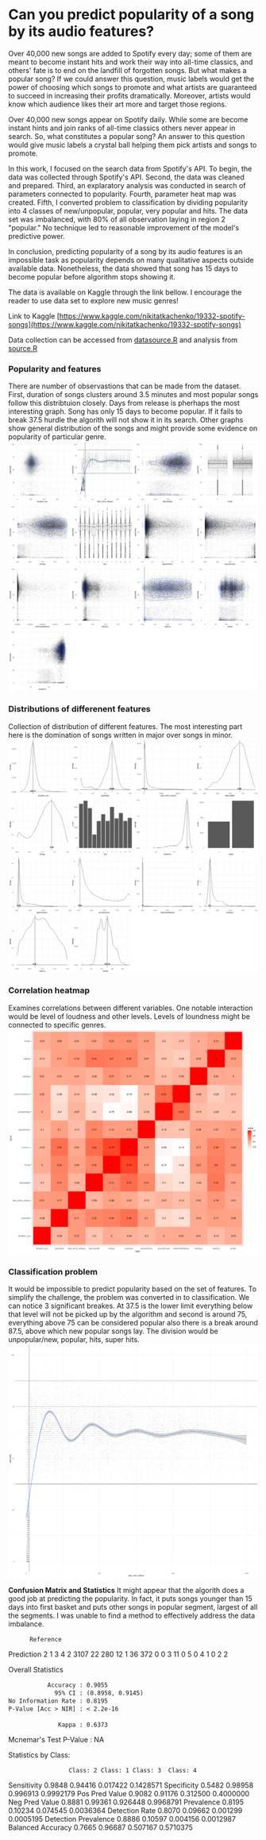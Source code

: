 # Can you predict popularity of a song by its audio features?

Over 40,000 new songs are added to Spotify every day; some of them are meant to become instant hits and work their way into all-time classics, and others&#39; fate is to end on the landfill of forgotten songs. But what makes a popular song? If we could answer this question, music labels would get the power of choosing which songs to promote and what artists are guaranteed to succeed in increasing their profits dramatically. Moreover, artists would know which audience likes their art more and target those regions.

Over 40,000 new songs appear on Spotify daily. While some are become instant hints and join ranks of all-time classics others never appear in search. So, what constitutes a popular song? An answer to this question would give music labels a crystal ball helping them pick artists and songs to promote.

In this work, I focused on the search data from Spotify&#39;s API. To begin, the data was collected through Spotify&#39;s API. Second, the data was cleaned and prepared. Third, an explaratory analysis was conducted in search of parameters connected to popularity. Fourth, parameter heat map was created. Fifth, I converted problem to classification by dividing popularity into 4 classes of new/unpopular, popular, very popular and hits. The data set was imbalanced, with 80% of all observation laying in region 2 &quot;popular.&quot; No technique led to reasonable improvement of the model&#39;s predictive power.

In conclusion, predicting popularity of a song by its audio features is an impossible task as popularity depends on many qualitative aspects outside available data. Nonetheless, the data showed that song has 15 days to become popular before algorithm stops showing it.

The data is available on Kaggle through the link bellow. I encourage the reader to use data set to explore new music genres!

Link to Kaggle
[https://www.kaggle.com/nikitatkachenko/19332-spotify-songs](https://www.kaggle.com/nikitatkachenko/19332-spotify-songs)

Data collection can be accessed from [datasource.R](source.R) and analysis from [source.R](source.R)

### Popularity and features
There are number of observastions that can be made from the dataset. First, duration of songs clusters around 3.5 minutes and most popular songs follow this distribtuion closely. Days from release is pherhaps the most interesting graph. Song has only 15 days to become popular. If it fails to break 37.5 hurdle the algorith will not show it in its search. Other graphs show general distribution of the songs and might provide some evidence on popularity of particular genre.
![](Assets/Rplot01.png)

### Distributions of differenent features
Collection of distribution of different features. The most interesting part here is the domination of songs written in major over songs in minor.
![](Assets/Rplot03.png)

### Correlation heatmap
Examines correlations between different variables. One notable interaction would be level of loudness and other levels. Levels of loundness might be connected to specific genres.
![](Assets/Rplot04.png)

### Classification problem
It would be impossible to predict popularity based on the set of features. To simplify the challenge, the problem was converted in to classification. We can notice 3 significant breakes. At 37.5 is the lower limit everything below that level will not be picked up by the algorithm and second is around 75, everything above 75 can be considered popular also there is a break around 87.5, above which new popular songs lay. The division would be unpopular/new, popular, hits, super hits.
![](Assets/Rplot05.png)

**Confusion Matrix and Statistics**
It might appear that the algorith does a good job at predicting the popularity. In fact, it puts songs younger than 15 days into first basket and puts other songs in popular segment, largest of all the segments. I was unable to find a method to effectively address the data imbalance.

          Reference
Prediction    2    1    3    4
         2 3107   22  280   12
         1   36  372    0    0
         3   11    0    5    0
         4    1    0    2    2

Overall Statistics
                                          
               Accuracy : 0.9055          
                 95% CI : (0.8958, 0.9145)
    No Information Rate : 0.8195          
    P-Value [Acc > NIR] : < 2.2e-16       
                                          
                  Kappa : 0.6373          
                                          
 Mcnemar's Test P-Value : NA              

Statistics by Class:

                     Class: 2 Class: 1 Class: 3  Class: 4
Sensitivity            0.9848  0.94416 0.017422 0.1428571
Specificity            0.5482  0.98958 0.996913 0.9992179
Pos Pred Value         0.9082  0.91176 0.312500 0.4000000
Neg Pred Value         0.8881  0.99361 0.926448 0.9968791
Prevalence             0.8195  0.10234 0.074545 0.0036364
Detection Rate         0.8070  0.09662 0.001299 0.0005195
Detection Prevalence   0.8886  0.10597 0.004156 0.0012987
Balanced Accuracy      0.7665  0.96687 0.507167 0.5710375
